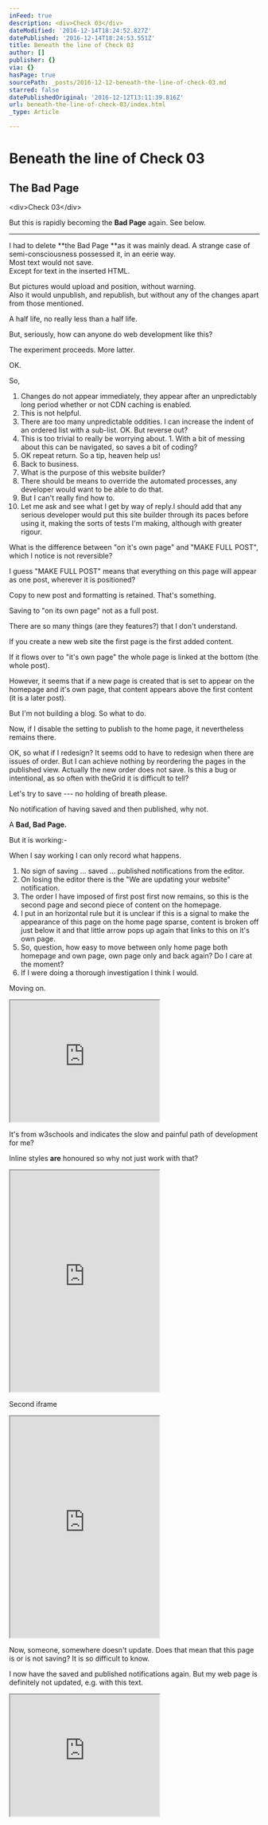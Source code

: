 ```yaml
---
inFeed: true
description: <div>Check 03</div>
dateModified: '2016-12-14T18:24:52.827Z'
datePublished: '2016-12-14T18:24:53.551Z'
title: Beneath the line of Check 03
author: []
publisher: {}
via: {}
hasPage: true
sourcePath: _posts/2016-12-12-beneath-the-line-of-check-03.md
starred: false
datePublishedOriginal: '2016-12-12T13:11:39.816Z'
url: beneath-the-line-of-check-03/index.html
_type: Article

---
```

# **Beneath the line of Check 03**

## **The Bad Page**

<div\>Check 03</div\>

But this is rapidly becoming the **Bad Page** again. See below.

---

I had to delete **the Bad Page **as it was mainly dead. A strange case of semi-consciousness possessed it, in an eerie way.  
Most text would not save.  
Except for text in the inserted HTML.

But pictures would upload and position, without warning.  
Also it would unpublish, and republish, but without any of the changes apart from those mentioned.

A half life, no really less than a half life.

But, seriously, how can anyone do web development like this?

The experiment proceeds. More latter.

OK.

So,

1. Changes do not appear immediately, they appear after an unpredictably long period whether or not CDN caching is enabled.
  1. This is not helpful.
  2. There are too many unpredictable oddities. I can increase the indent of an ordered list with a sub-list. OK. But reverse out?
  3. This is too trivial to really be worrying about.
    1. With a bit of messing about this can be navigated, so saves a bit of coding?
2. OK repeat return. So a tip, heaven help us!
3. Back to business.
  1. What is the purpose of this website builder?
  2. There should be means to override the automated processes, any developer would want to be able to do that.
  3. But I can't really find how to.
4. Let me ask and see what I get by way of reply.I should add that any serious developer would put this site builder through its paces before using it, making the sorts of tests I'm making, although with greater rigour.

What is the difference between "on it's own page" and "MAKE FULL POST", which I notice is not reversible?

I guess "MAKE FULL POST" means that everything on this page will appear as one post, wherever it is positioned?

Copy to new post and formatting is retained. That's something.

Saving to "on its own page" not as a full post.

There are so many things (are they features?) that I don't understand.

If you create a new web site the first page is the first added content.

If it flows over to "it's own page" the whole page is linked at the bottom (the whole post).

However, it seems that if a new page is created that is set to appear on the homepage and it's own page, that content appears above the first content (it is a later post).

But I'm not building a blog. So what to do.

Now, if I disable the setting to publish to the home page, it nevertheless remains there.

OK, so what if I redesign? It seems odd to have to redesign when there are issues of order. But I can achieve nothing by reordering the pages in the published view. Actually the new order does not save. Is this a bug or intentional, as so often with theGrid it is difficult to tell?

Let's try to save --- no holding of breath please.

No notification of having saved and then published, why not.

A **Bad, Bad Page.**

But it is working:-

When I say working I can only record what happens.

1. No sign of saving ... saved ... published notifications from the editor.
2. On losing the editor there is the "We are updating your website" notification.
3. The order I have imposed of first post first now remains, so this is the second page and second piece of content on the homepage.
4. I put in an horizontal rule but it is unclear if this is a signal to make the appearance of this page on the home page sparse, content is broken off just below it and that little arrow pops up again that links to this on it's own page.
5. So, question, how easy to move between only home page both homepage and own page, own page only and back again? Do I care at the moment?
  1. If I were doing a thorough investigation I think I would.

Moving on.

<iframe src="https://the-grid.github.io/ed-userhtml/?g=eJw1j8FSwzAMRO_9ip2eoYFya0xuHBi48gFObGINiuSxlZb-PQ6F287qzb6RC3RGtSvH5_3op6-56CrhflLWchq5Nf0tXxJZ7LMPgWQ-HR_yd78fdoBLx-FdJai4rsWtyX8FqMJSxOQzmWdMZFfoJ15kZi_hgFf7Rxathqx5ZV3rDST5vXxI8wa8NWvQ5Q4XsgSPJVrRrNyGBb5Evw3rORY8PmEhZtr8kvy4EVYPrsvDznXt3eEHs2lU1A" height="244" style=""></iframe>

It's from w3schools and indicates the slow and painful path of development for me?

Inline styles **are** honoured so why not just work with that?

<iframe src="https://the-grid.github.io/ed-userhtml/?g=eJydUT1PwzAQ3fMrTmFIK1RHrJB2AcTCx8CIGNz4mli4vnB2ChXiv3Nu01KBAIklifLufdy9rDJ2NUsPsGaa1-Sjth45n1VlQmD7yrIq1Gy7OMsAFr2voyUPrfbG4TVpM8IxvAkEIAqBHCpHzahIEBqwy444nkIBx4Aqam4wqpZxMT7bcMoStEOOI8hPlHw6aIiMymGDv3-3vGQm_sFzg4ETZ-ubP613vts58BQh9F36xoMAVbnbvnLWPwGjmw6UHJLaNG9j7MJpWcbWhkkfWDU2tv1cWZJf2LA1kzqE0nqDr6qNS5dDRj7FFO7BHVfo4zgHkg5kjx02LLwFS6njsA-AlZaNU7ApGKr7pYyp5x55fY8O6yjUIsEPh7kfi-EEiZx6F5Lw05zajpxlu3auWM_h4u4GFkxL-NyhCJ9-ey10IjMIfk1x1KJzlJw343vynMxa6a5Db85b6-QOTtVOjnBLBkeRexwPaX9TVy-su_-L71v-AJEKATQ" height="444" style=""></iframe>

Second iframe

<iframe src="https://the-grid.github.io/ed-userhtml/?g=eJyVUj1v2zAQ3f0rLuogG4VIoGNie2mLLv0YOhYdKPIsMaV4LEk5NYr-9x5tKXYStEE2Su_eB98R1klHG_J2AbAbvc6WPPTKG4cfSZklruA3QwCafCKHwlG3rAuEBuwQKOZrqOE1oMgqdphFH3G3ujlypATlMOYlVG8EHx10REZUcMT_PLV8HyPFf3geMXDsbH33rPXse5oDTxnSGMoZLwKs5Xz7xbpVCaEobKo-55CupQzkDp3NgmInNbGSR5-TrLawvmoaSGqPCfIhcKAraJrS4VQnpKg31R22Z9ptkg--G2czisF6cZuq7WUSZ_0PiOg2U_rqUazc29SMKQrO1o-tsMS_sIvWNDol2aXUWG_wl-jz4CpYkC-tMf9irXuOsKqAo5RaZ2zq_wTKkuX8OgD2ivsv2TZgSI8DT4mfI8bDV3SoMzPrAn-7jP69nhZSyLzPzCTmlzlxGrlZzG_lQ1QtvPvyCXaRBnh4jTqdPef5IomO1Sbdx2Fe9egclQAz416iJXMQKgT05m1vHRfihHbcxmcyuMxxxNWU-78O4i6qcG_wcvnz1v8CnNkoww" height="444" style=""></iframe>

Now, someone, somewhere doesn't update. Does that mean that this page is or is not saving? It is so difficult to know.

I now have the saved and published notifications again. But my web page is definitely not updated, e.g. with this text.

<iframe src="https://the-grid.github.io/ed-userhtml/?g=eJwlzDEOgCAMBdCrGHZgN8hdFLBtImr6S-LxNXF9w0uy69rbBC2LY7Mbc4zGAj-ggcR4bEGujxqpVF-ASICXs7YnsPXD5fQf-QUqJxu3" height="244" style=""></iframe>